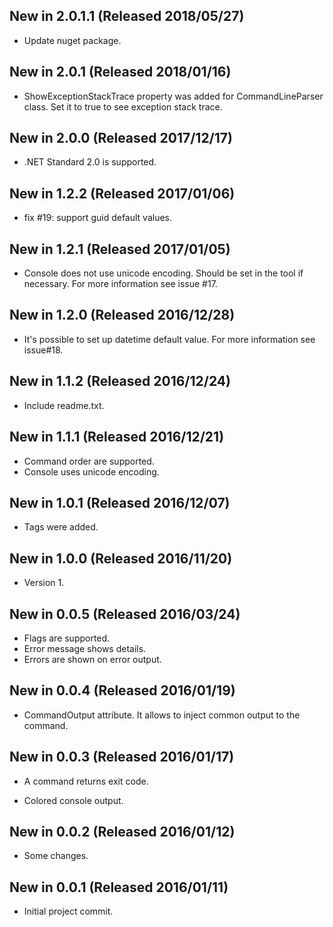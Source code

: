 ## New in 2.0.1.1 (Released 2018/05/27)
* Update nuget package.

## New in 2.0.1 (Released 2018/01/16)
* ShowExceptionStackTrace property was added for CommandLineParser class. Set it to true to see exception stack trace.

## New in 2.0.0 (Released 2017/12/17)
* .NET Standard 2.0 is supported.

## New in 1.2.2 (Released 2017/01/06)
* fix #19: support guid default values.

## New in 1.2.1 (Released 2017/01/05)
* Console does not use unicode encoding. Should be set in the tool if necessary. For more information see issue #17.

## New in 1.2.0 (Released 2016/12/28)
* It's possible to set up datetime default value. For more information see issue#18.

## New in 1.1.2 (Released 2016/12/24)
* Include readme.txt.

## New in 1.1.1 (Released 2016/12/21)
* Command order are supported.
* Console uses unicode encoding.

## New in 1.0.1 (Released 2016/12/07)
* Tags were added.

## New in 1.0.0 (Released 2016/11/20)
* Version 1.

## New in 0.0.5 (Released 2016/03/24)
+ Flags are supported.
+ Error message shows details.
+ Errors are shown on error output.

## New in 0.0.4 (Released 2016/01/19)
+ CommandOutput attribute. It allows to inject common output to the command.

## New in 0.0.3 (Released 2016/01/17)
* A command returns exit code.
+ Colored console output.

## New in 0.0.2 (Released 2016/01/12)
* Some changes.

## New in 0.0.1 (Released 2016/01/11)
* Initial project commit.